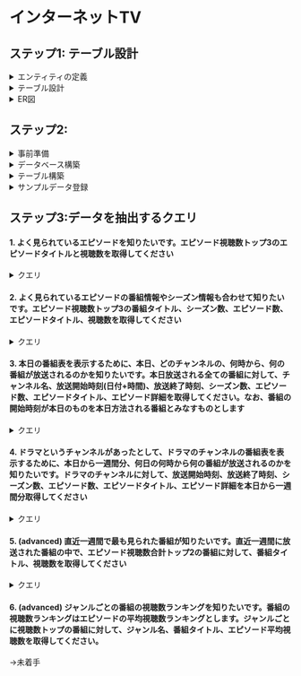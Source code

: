 # インターネットTV

## ステップ1: テーブル設計


<details>
<summary>エンティティの定義</summary>
<p>

### 1.  channels:
テレビチャンネルを表します。各チャンネルは一意のIDと名前を持ちます。

    -   id: チャンネルの一意の識別子です。
    -   name: チャンネルの名前です。

### 2.   users:
サービスのユーザーを表します。各ユーザーは一意のID、ユーザー名、メールアドレス、パスワードなどを持ちます。

     -   id: ユーザーの一意の識別子です。
     -   username: ユーザー名です。
     -   email: ユーザーのメールアドレスです。
     -   password: ユーザーのパスワードです。

### 3.  programs:
テレビ番組を表します。各番組は一意のID、タイトル、および説明を持ちます。

    -   id: 番組の一意の識別子です。
    -   title: 番組のタイトルです。
    -   description: 番組の詳細説明です。

### 4.  genres:
ジャンルを表します。各ジャンルは一意のIDと名前を持ちます。

    -   id: ジャンルの一意の識別子です。
    -   name: ジャンルの名前です。

### 5.  program_channel:
番組とチャンネルの関連を表します。番組は複数のチャンネルで放送されることがあります。

    -   program_id: 番組の一意の識別子です。
    -   channel_id: チャンネルの一意の識別子です。

### 6.  program_genres:
番組とジャンルの関連を表します。番組は複数のジャンルに属することがあります。

    -   program_id: 番組の一意の識別子です。
    -   genre_id: ジャンルの一意の識別子です。

### 7.  episodes:
番組のエピソードを表します。各エピソードは一意のID、番組ID、シーズン番号、エピソード番号、タイトル、説明、放映時間、公開日、視聴数を持ちます。

    -   id: エピソードの一意の識別子です。
    -   program_id: 番組の一意の識別子です。
    -   season_number: シーズンの番号です。
    -   episode_number: エピソードの番号です。
    -   title: エピソードのタイトルです。
    -   description: エピソードの詳細説明です。
    -   duration: エピソードの放映時間です。
    -   release_date: エピソードの公開日です。
    -   view_count: エピソードの視聴数です。

### 8.  broadcasts:
放送スケジュールを表します。各放送は一意のID、チャンネルID、番組ID、エピソードID、放送時間を持ちます。

    -   id: 放送の一意の識別子です。
    -   channel_id: チャンネルの一意の識別子です。
    -   program_id: 番組の一意の識別子です。
    -   episode_id: エピソードの一意の識別子です。
    -   broadcast_time: 放送時間です。

### 9.   user_views:
ユーザーがどのエピソードを視聴したかを追跡します。各視聴は一意のID、ユーザーID、エピソードID、視聴日時を持ちます。

     -   id: 視聴の一意の識別子です。
     -   user_id: ユーザーの一意の識別子です。
     -   episode_id: エピソードの一意の識別子です。
     -   view_date: 視聴日時です。

### 10.   favorites:
ユーザーがお気に入りに追加した番組を追跡します。各お気に入りは一意のID、ユーザーID、番組IDを持ちます。

      -   id: お気に入りの一意の識別子です。
      -   user_id: ユーザーの一意の識別子です。
      -   program_id: 番組の一意の識別子です。

### 11. view_history:
ユーザーが視聴したエピソードの履歴を表します。各エントリは一意のID、ユーザーID、エピソードID、視聴日時を持ちます。

    -   id: 視聴履歴エントリの一意の識別子です。
    -   user_id: ユーザーの一意の識別子です。
    -   episode_id: エピソードの一意の識別子です。
    -   viewed_at: 視聴日時です。

</p>
</details>


<details>
<summary>テーブル設計</summary>
<p>

## テーブル：channels

| カラム名 | データ型 | NULL | キー | 初期値 | AUTO INCREMENT |
| --- | --- | --- | --- | --- | --- |
| id | int |  | PRIMARY |  | YES |
| name | varchar(100) |  |  |  |  |

## テーブル：users

| カラム名 | データ型 | NULL | キー | 初期値 | AUTO INCREMENT |
| --- | --- | --- | --- | --- | --- |
| id | int |  | PRIMARY |  | YES |
| username | varchar(255) |  |  |  |  |
| email | varchar(255) |  | INDEX |  |  |
| password | varchar(255) |  |  |  |  |

-   ユニークキー制約：email カラムに対して設定

## テーブル：programs

| カラム名 | データ型 | NULL | キー | 初期値 | AUTO INCREMENT |
| --- | --- | --- | --- | --- | --- |
| id | int |  | PRIMARY |  | YES |
| title | varchar(100) |  |  |  |  |
| description | text |  |  |  |  |

## テーブル：genres

| カラム名 | データ型 | NULL | キー | 初期値 | AUTO INCREMENT |
| --- | --- | --- | --- | --- | --- |
| id | int |  | PRIMARY |  | YES |
| name | varchar(100) |  |  |  |  |


## テーブル：program_channel

| カラム名 | データ型 | NULL | キー | 初期値 | AUTO INCREMENT |
| --- | --- | --- | --- | --- | --- |
| program_id | int |  | PRIMARY |  |  |
| channel_id | int |  | PRIMARY |  |  |

-   外部キー制約：program_id に対して、programs テーブルの id カラムから設定
-   外部キー制約：channel_id に対して、channels テーブルの id カラムから設定


## テーブル：program_genres

| カラム名 | データ型 | NULL | キー | 初期値 | AUTO INCREMENT |
| --- | --- | --- | --- | --- | --- |
| program_id | int |  | PRIMARY |  |  |
| genre_id | int |  | PRIMARY |  |  |

-   外部キー制約：program_id に対して、programs テーブルの id カラムから設定
-   外部キー制約：genre_id に対して、 genres テーブルの id カラムから設定

## テーブル：episodes

| カラム名 | データ型 | NULL | キー | 初期値 | AUTO INCREMENT |
| --- | --- | --- | --- | --- | --- |
| id | int |  | PRIMARY |  | YES |
| program_id | int |  | INDEX |  |  |
| season_number | int(11) |  |  |  |  |
| episode_number | int(11) | YES |  |  |  |
| title | varchar(100) |  |  |  |  |
| description | text |  |  |  |  |
| duration | int(11) |  |  |  |  |
| release_date | datetime |  |  |  |  |
| view_count | int(11) |  |  |  |  |

-   外部キー制約：program_id に対して、programs テーブルの id カラムから設定

## テーブル：broadcasts

| カラム名 | データ型 | NULL | キー | 初期値 | AUTO INCREMENT |
| --- | --- | --- | --- | --- | --- |
| id | int |  | PRIMARY |  | YES |
| channel_id | int |  | INDEX |  |  |
| program_id | int |  | INDEX |  |  |
| episode_id | int |  | INDEX |  |  |
| broadcast_time | datetime |  |  |  |  |

-   外部キー制約：channel_id に対して、channels テーブルの id カラムから設定
-   外部キー制約：program_id に対して、programs テーブルの id カラムから設定
-   外部キー制約：episode_id に対して、episodes テーブルの id カラムから設定


## テーブル：user_views

| カラム名 | データ型 | NULL | キー | 初期値 | AUTO INCREMENT |
| --- | --- | --- | --- | --- | --- |
| id | int |  | PRIMARY |  | YES |
| user_id | int |  | INDEX |  |  |
| episode_id | int |  | INDEX |  |  |
| view_date | datetime |  |  |  |  |

-   外部キー制約：user_id に対して、users テーブルの id カラムから設定
-   外部キー制約：episode_id に対して、episodes テーブルの id カラムから設定

## テーブル：favorites

| カラム名 | データ型 | NULL | キー | 初期値 | AUTO INCREMENT |
| --- | --- | --- | --- | --- | --- |
| id | int |  | PRIMARY |  | YES |
| user_id | int |  | INDEX |  |  |
| program_id | int |  | INDEX |  |  |

-   外部キー制約：user_id に対して、users テーブルの id カラムから設定
-   外部キー制約：program_id に対して、programs テーブルの id カラムから設定


## テーブル：view_history

| カラム名 | データ型 | NULL | キー | 初期値 | AUTO INCREMENT |
| --- | --- | --- | --- | --- | --- |
| id | int |  | PRIMARY |  | YES |
| user_id | int |  | INDEX |  |  |
| episode_id | int |  | INDEX |  |  |
| viewed_at | datetime |  |  |  |  |

-   外部キー制約：user_id に対して、users テーブルの id カラムから設定
-   外部キー制約：episode_id に対して、episodes テーブルの id カラムから設定

</p>
</details>

<details>
<summary>ER図</summary>
<p>

![ER図](./er/internet_tv/internet_tv.png)

</p>
</details>

## ステップ2:


<details>
<summary>事前準備</summary>
<p>

#### 1. MySQLを実行する環境にフォルダを作成し、以下のデータを配置します。git cloneをしても構いません。
- csvフォルダ
- setupフォルダ
- import_sample_data.sql
- internet_tv.sql

#### 2. 作成したフォルダを移動します。

#### 3. 以下のコマンドを実行して、MySQLにログインします。
```sql
mysql -u <ユーザ名> -p
```

※その他環境（Dockerなど）を利用している方は、コマンドを読み替えてMySQLへログインしてください。


</p>
</details>

<details>
<summary>データベース構築</summary>
<p>

#### 4. データベースを作成します。
```sql
CREATE DATABASE internet_tv;
```
#### 5. データベースの一覧を表示します。
```sql
SHOW DATABASES;
```
-> `internet_tv`が作成されていることを確認します。

#### 6. データベースを選択します。
```sql
USE internet_tv;
```


</p>
</details>

<details>
<summary>テーブル構築</summary>
<p>

#### 7. SQLスクリプトを実行して、テーブルを作成します。
```sql
source internet_tv.sql
```

#### 8. テーブルの一覧を表示します。
```sql
SHOW TABLES;
```
->テーブルが作成されていることを確認します。


</p>
</details>

<details>
<summary>サンプルデータ登録</summary>
<p>

- csvフォルダ内のサンプルデータを`LOAD DATA INFILE`コマンドを使用して登録していきます。
- `LOAD DATA INFILE`は、MySQLサーバーが直接アクセス可能な場所にあるファイルのみを読み込むことができます。
- セキュアで高速な読み取りができるようですが、特定のフォルダへサンプルデータを配置する必要があり、また環境に合わせてファイルパスの設定を行う必要があります。以下、事前準備からすすめていきます。


#### 9. 以下のコマンドを実行し、Valueのフォルダパスをコピーします。
```sql
SHOW VARIABLES LIKE 'secure_file_priv';
```
#### 実行結果 (例)
```
mysql> SHOW VARIABLES LIKE 'secure_file_priv';
+------------------+------------------------------------------------+
| Variable_name    | Value                                          |
+------------------+------------------------------------------------+
| secure_file_priv | C:\ProgramData\MySQL\MySQL Server 8.0\Uploads\ |
+------------------+------------------------------------------------+
```

#### 10.  setupフォルダ内の csvフォルダ を該当フォルダへコピーします。

#### 11.  setupフォルダ内の config.txt 内の `NEW_PATH=""`にファイルパスを貼り付けて保存します。

##### 例
```
NEW_PATH="C:/ProgramData/MySQL/MySQL Server 8.0/Uploads/"
```
※Windowsの場合、バックスラッシュ`\`をスラッシュ`/`に修正してください。


#### 12.  setupフォルダ内の bashシェルスクリプト `setup.sh` を実行します。

データ登録に使用するコマンドが作成されて出力されます。
エラーになっていないことを確認します。

※今回bashを使用していますが、`import_sample_data.sql`ファイル内のフォルダパスをテキストエディタで置換するなど編集した場合も同様です。

##### 例
```sql
LOAD DATA INFILE 'C:/ProgramData/MySQL/MySQL Server 8.0/Uploads/csv/channels.csv'
```

#### 13.  MySQLの画面に戻り、以下のコマンドを実行してテーブルにサンプルデータを登録します。
```sql
source import_sample_data.sql
```

</p>
</details>



## ステップ3:データを抽出するクエリ

#### 1. よく見られているエピソードを知りたいです。エピソード視聴数トップ3のエピソードタイトルと視聴数を取得してください
<details><summary>クエリ</summary><p>

```sql
SELECT 
		e.title AS episode_title,
		e.view_count AS view_count
FROM 
		episodes e
ORDER BY 
		e.view_count DESC
LIMIT 3;
```

</p> </details>


#### 2. よく見られているエピソードの番組情報やシーズン情報も合わせて知りたいです。エピソード視聴数トップ3の番組タイトル、シーズン数、エピソード数、エピソードタイトル、視聴数を取得してください
<details><summary>クエリ</summary><p>

```sql
SELECT 
    p.title AS program_title, 
    e.season_number, 
    e.episode_number, 
    e.title AS episode_title, 
    e.view_count 
FROM episodes AS e 
JOIN programs AS p 
ON e.program_id = p.id 
ORDER BY e.view_count DESC 
LIMIT 3;
```

</p></details>


#### 3. 本日の番組表を表示するために、本日、どのチャンネルの、何時から、何の番組が放送されるのかを知りたいです。本日放送される全ての番組に対して、チャンネル名、放送開始時刻(日付+時間)、放送終了時刻、シーズン数、エピソード数、エピソードタイトル、エピソード詳細を取得してください。なお、番組の開始時刻が本日のものを本日方法される番組とみなすものとします
<details><summary>クエリ</summary><p>

```sql
SELECT 
    ch.name AS channel_name, 
    br.broadcast_time AS broadcast_start_time, 
    ADDTIME(br.broadcast_time, SEC_TO_TIME(ep.duration*60)) AS broadcast_end_time,
    ep.season_number AS season_number, 
    ep.episode_number AS episode_number, 
    ep.title AS episode_title, 
    ep.description AS episode_description 
FROM 
    broadcasts br 
JOIN 
    channels ch ON br.channel_id = ch.id 
JOIN 
    episodes ep ON br.episode_id = ep.id 
WHERE 
    DATE(br.broadcast_time) = CURDATE();

```

</p></details>

#### 4. ドラマというチャンネルがあったとして、ドラマのチャンネルの番組表を表示するために、本日から一週間分、何日の何時から何の番組が放送されるのかを知りたいです。ドラマのチャンネルに対して、放送開始時刻、放送終了時刻、シーズン数、エピソード数、エピソードタイトル、エピソード詳細を本日から一週間分取得してください
<details><summary>クエリ</summary><p>

```sql
SELECT 
  b.broadcast_time AS 'Broadcast Start Time',
  DATE_ADD(b.broadcast_time, INTERVAL e.duration MINUTE) AS 'Broadcast End Time',
  e.season_number AS 'Season Number',
  e.episode_number AS 'Episode Number',
  e.title AS 'Episode Title',
  e.description AS 'Episode Description'
FROM broadcasts b
INNER JOIN channels c ON b.channel_id = c.id
INNER JOIN episodes e ON b.episode_id = e.id
WHERE c.name = 'ドラマ'
AND b.broadcast_time BETWEEN CURDATE() AND DATE_ADD(CURDATE(), INTERVAL 7 DAY);

```

</p></details>


#### 5. (advanced) 直近一週間で最も見られた番組が知りたいです。直近一週間に放送された番組の中で、エピソード視聴数合計トップ2の番組に対して、番組タイトル、視聴数を取得してください
<details><summary>クエリ</summary><p>

```sql
SELECT
  p.id AS program_id,
  p.title AS program_title,
  SUM(e.view_count) AS total_views
FROM
  programs p
INNER JOIN
  episodes e ON p.id = e.program_id
WHERE
  e.release_date >= CURDATE() - INTERVAL 1 WEEK
GROUP BY
  p.id
ORDER BY
  total_views DESC
LIMIT 2;
```

</p></details>


#### 6. (advanced) ジャンルごとの番組の視聴数ランキングを知りたいです。番組の視聴数ランキングはエピソードの平均視聴数ランキングとします。ジャンルごとに視聴数トップの番組に対して、ジャンル名、番組タイトル、エピソード平均視聴数を取得してください。

->未着手
